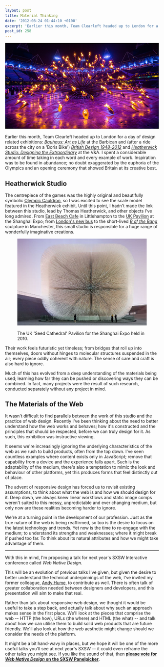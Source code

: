 ```yaml
---
layout: post
title: Material Thinking
date: '2012-08-24 01:44:10 +0100'
excerpt: 'Earlier this month, Team Clearleft headed up to London for a day of design related exhibitions: <cite>Bauhaus: Art as Life</cite> at the Barbican and (after a ride across the city on a ''Boris Bike'') <cite>British Design 1948-2012</cite> and <cite>Heatherwick Studio: Designing the Extraordinary</cite> at the V&A.'
post_id: 258
---
```

![Olympic Cauldron design by Heatherwick Studio](/assets/2012/08/material_thinking.jpg)

Earlier this month, Team Clearleft headed up to London for a day of design related exhibitions: <cite>[Bauhaus: Art as Life][1]</cite> at the Barbican and (after a ride across the city on a 'Boris Bike') <cite>[British Design 1948-2012][2]</cite> and <cite>[Heatherwick Studio: Designing the Extraordinary][3]</cite> at the V&A. I spent a considerable amount of time taking in each word and every example of work. Inspiration was to be found in abundance; no doubt exaggerated by the euphoria of the Olympics and an opening ceremony that showed Britain at its creative best.

## Heatherwick Studio
The centrepiece of the games was the highly original and beautifully symbolic [Olympic Cauldron][4], so I was excited to see the scale model featured in the Heatherwick exhibit. Until this point, I hadn't made the link between this studio, lead by Thomas Heatherwick, and other objects I've long admired. From [East Beach Cafe][5] in Littlehampton to the [UK Pavilion][6] at the Shanghai Expo; from [London's new bus][7] to the short-lived [<cite>B of the Bang</cite>][8] sculpture in Manchester, this small studio is responsible for a huge range of wonderfully imaginative creations.

<figure>
    <img src="/assets/2012/08/seed_cathedral.jpg" alt=""/>
    <figcaption>
        <p>The UK 'Seed Cathedral' Pavilion for the Shanghai Expo held in 2010.</p>
    </figcaption>
</figure>

Their work feels futuristic yet timeless; from bridges that roll up into themselves, doors without hinges to molecular structures suspended in the air; every piece oddly coherent with nature. The sense of care and craft is also hard to ignore.

Much of this has evolved from a deep understanding of the materials being used; learning how far they can be pushed or discovering ways they can be combined. In fact, many projects were the result of such research, conducted separately without any project in mind.

## The Materials of the Web
It wasn't difficult to find parallels between the work of this studio and the practice of web design. Recently I've been thinking about the need to better understand how the web works and behaves; how it's constructed and the principles that should be respected, before we can truly design for it. As such, this exhibition was instructive viewing.

It seems we're increasingly ignoring the underlying characteristics of the web as we rush to build products, often from the top down. I've seen countless examples where content exists only in JavaScript; remove that capability from a device and the experience falls apart. Such is the adaptability of the medium, there's also a temptation to mimic the look and behaviour of other platforms, yet this produces forms that feel distinctly out of place.

The advent of responsive design has forced us to revisit existing assumptions, to think about what the web is and how we should design for it. Deep down, we always knew linear workflows and static image comps weren't suited to this messy, unpredictable and ever changing medium, but only now are these realities becoming harder to ignore.

We're at a turning point in the development of our profession. Just as the true nature of the web is being reaffirmed, so too is the desire to focus on the latest technology and trends. Yet now is the time to re-engage with the medium; to understand its strengths and weaknesses; where it might break if pushed too far. To think about its natural attributes and how we might take advantage of them.

* * *

With this in mind, I'm proposing a talk for next year's SXSW Interactive conference called <cite>Web Native Design</cite>.

This will be an evolution of previous talks I've given, but given the desire to better understand the technical underpinnings of the web, I've invited my former colleague, [Andy Hume][9], to contribute as well. There is often talk of greater collaboration needed between designers and developers, and this presentation will aim to make that real.

Rather than talk about responsive web design, we thought it would be useful to take a step back, and actually talk about why such an approach makes sense in the first place. We'll look at the pieces that comprise the web -- HTTP (the how), URLs (the where) and HTML (the what) -- and talk about how we can utilise them to build solid web products that are future friendly. We'll also look at how the web aesthetic might change should we consider the needs of the platform.

It might be a bit hand-wavy in places, but we hope it will be one of the more useful talks you'll see at next year's SXSW -- it could even reframe the other talks you might see. If you like the sound of that, then **[please vote for <cite>Web Native Design</cite> on the SXSW Panelpicker][10]**.

[1]: http://www.barbican.org.uk/artgallery/event-detail.asp?ID=12409
[2]: http://www.vam.ac.uk/content/exhibitions/exhibition-british-design/
[3]: http://www.vam.ac.uk/content/exhibitions/heatherwick-studio/
[4]: http://www.heatherwick.com/2012-olympic-cauldron/
[5]: http://www.heatherwick.com/east-beach-cafe/
[6]: http://www.heatherwick.com/uk-pavilion/
[7]: http://www.heatherwick.com/london-bus/
[8]: http://en.wikipedia.org/wiki/B_of_the_Bang
[9]: http://andyhume.net
[10]: http://panelpicker.sxsw.com/vote/197